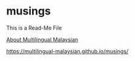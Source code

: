 # musings

This is a Read-Me File

[About Multilingual Malaysian](about.md)

https://multilingual-malaysian.github.io/musings/

